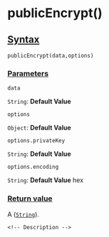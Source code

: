 # publicEncrypt()

<!-- Description -->

## [Syntax]()

    publicEncrypt(data,options)

### [Parameters]()

`data`

`String`: **Default Value** 

`options`

`Object`: **Default Value** 

`options.privateKey`

`String`: **Default Value** 

`options.encoding`

`String`: **Default Value** hex


### [Return value]()

A ([`String`]()).

<!-- ## [Examples]() -->
<!--  -->
    <!-- Description -->
<!--  -->
<!-- ## [See also]() -->
<!--  -->
<!-- -   [link]() -->
